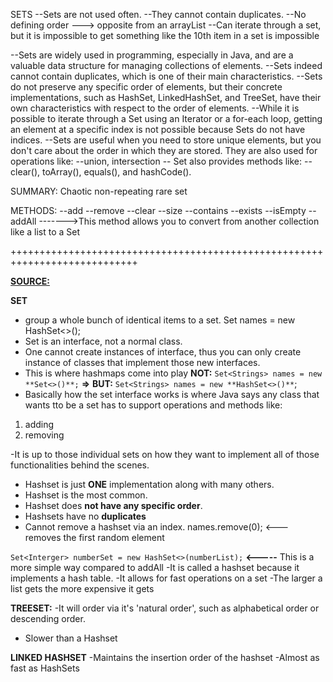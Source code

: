 SETS
--Sets are not used often.
--They cannot contain duplicates.
--No defining order ---> opposite from an arrayList
--Can iterate through a set, but it is impossible to get something like the 10th item in a set is impossible

--Sets are widely used in programming, especially in Java, and are a valuable data structure for managing collections of elements.
--Sets indeed cannot contain duplicates, which is one of their main characteristics.
--Sets do not preserve any specific order of elements, but their concrete implementations, such as HashSet, LinkedHashSet, and TreeSet, have their own characteristics with respect to the order of elements.
--While it is possible to iterate through a Set using an Iterator or a for-each loop, getting an element at a specific index is not possible because Sets do not have indices.
--Sets are useful when you need to store unique elements, but you don't care about the order in which they are stored. They are also used for operations like:
                                                --union, intersection
-- Set also provides methods like:
                                                --clear(), toArray(), equals(), and hashCode().

SUMMARY: Chaotic non-repeating rare set

METHODS:
--add
--remove
--clear
--size
--contains
--exists
--isEmpty
--addAll ------->This method allows you to convert from another collection like a list to a Set

++++++++++++++++++++++++++++++++++++++++++++++++++++++++++++++++++++++++++++

[**SOURCE:**](https://www.youtube.com/watch?v=QvHBHuuddYk)

**SET**
- group a whole bunch of identical items to a set.
Set<Strings> names = new HashSet<>();
- Set is an interface, not a normal class. 
- One cannot create instances of interface, thus you can only create instance of classes that implement those new interfaces.
- This is where hashmaps come into play
  **NOT:** `Set<Strings> names = new **Set<>()**;` **=>**  **BUT:** `Set<Strings> names = new **HashSet<>()**`;
- Basically how the set interface works is where Java says any class that wants tto be a set has to support operations and methods like:
1. adding
2. removing

-It is up to those individual sets on how they want to implement all of those functionalities behind the scenes.
- Hashset is just **ONE** implementation along with many others.  
- Hashset is the most common.
- Hashset does **not have any specific order**.
- Hashsets have no **duplicates**
- Cannot remove a hashset via an index.
    names.remove(0); <--- removes the first random element 



`Set<Interger> numberSet = new HashSet<>(numberList);` **<-----** This is a more simple way compared to addAll
-It is called a hashset because it implements a hash table.
-It allows for fast operations on a set
-The larger a list gets the more expensive it gets

**TREESET:**
-It will order via it's 'natural order', such as alphabetical order or descending order.
- Slower than a Hashset

**LINKED HASHSET**
-Maintains the insertion order of the hashset
-Almost as fast as HashSets
 
